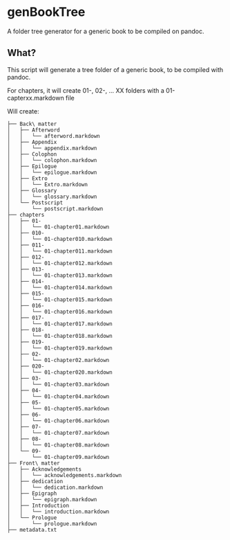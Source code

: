 # genBookTree
A folder tree generator for a generic book to be compiled on pandoc.

## What?
This script will generate a tree folder of a generic book, to be compiled with pandoc.

For chapters, it will create  01-, 02-, ... XX folders with a 01-capterxx.markdown file

Will create:
```
├── Back\ matter
│   ├── Afterword
│   │   └── afterword.markdown
│   ├── Appendix
│   │   └── appendix.markdown
│   ├── Colophon
│   │   └── colophon.markdown
│   ├── Epilogue
│   │   └── epilogue.markdown
│   ├── Extro
│   │   └── Extro.markdown
│   ├── Glossary
│   │   └── glossary.markdown
│   └── Postscript
│       └── postscript.markdown
├── chapters
│   ├── 01-
│   │   └── 01-chapter01.markdown
│   ├── 010-
│   │   └── 01-chapter010.markdown
│   ├── 011-
│   │   └── 01-chapter011.markdown
│   ├── 012-
│   │   └── 01-chapter012.markdown
│   ├── 013-
│   │   └── 01-chapter013.markdown
│   ├── 014-
│   │   └── 01-chapter014.markdown
│   ├── 015-
│   │   └── 01-chapter015.markdown
│   ├── 016-
│   │   └── 01-chapter016.markdown
│   ├── 017-
│   │   └── 01-chapter017.markdown
│   ├── 018-
│   │   └── 01-chapter018.markdown
│   ├── 019-
│   │   └── 01-chapter019.markdown
│   ├── 02-
│   │   └── 01-chapter02.markdown
│   ├── 020-
│   │   └── 01-chapter020.markdown
│   ├── 03-
│   │   └── 01-chapter03.markdown
│   ├── 04-
│   │   └── 01-chapter04.markdown
│   ├── 05-
│   │   └── 01-chapter05.markdown
│   ├── 06-
│   │   └── 01-chapter06.markdown
│   ├── 07-
│   │   └── 01-chapter07.markdown
│   ├── 08-
│   │   └── 01-chapter08.markdown
│   └── 09-
│       └── 01-chapter09.markdown
├── Front\ matter
│   ├── Acknowledgements
│   │   └── acknowledgements.markdown
│   ├── dedication
│   │   └── dedication.markdown
│   ├── Epigraph
│   │   └── epigraph.markdown
│   ├── Introduction
│   │   └── introduction.markdown
│   └── Prologue
│       └── prologue.markdown
├── metadata.txt

```

